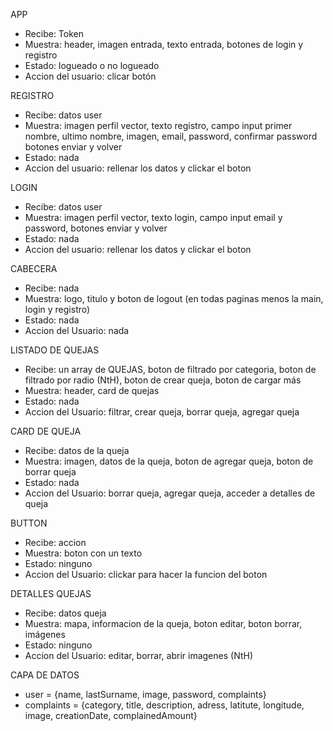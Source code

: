 APP

- Recibe: Token
- Muestra: header, imagen entrada, texto entrada, botones de login y registro
- Estado: logueado o no logueado
- Accion del usuario: clicar botón

REGISTRO

- Recibe: datos user
- Muestra: imagen perfil vector, texto registro, campo input primer nombre, ultimo nombre, imagen, email, password, confirmar password botones enviar y volver
- Estado: nada
- Accion del usuario: rellenar los datos y clickar el boton

LOGIN

- Recibe: datos user
- Muestra: imagen perfil vector, texto login, campo input email y password, botones enviar y volver
- Estado: nada
- Accion del usuario: rellenar los datos y clickar el boton

CABECERA

- Recibe: nada
- Muestra: logo, titulo y boton de logout (en todas paginas menos la main, login y registro)
- Estado: nada
- Accion del Usuario: nada

LISTADO DE QUEJAS

- Recibe: un array de QUEJAS, boton de filtrado por categoria, boton de filtrado por radio (NtH), boton de crear queja, boton de cargar más
- Muestra: header, card de quejas
- Estado: nada
- Accion del Usuario: filtrar, crear queja, borrar queja, agregar queja

CARD DE QUEJA

- Recibe: datos de la queja
- Muestra: imagen, datos de la queja, boton de agregar queja, boton de borrar queja
- Estado: nada
- Accion del Usuario: borrar queja, agregar queja, acceder a detalles de queja

BUTTON

- Recibe: accion
- Muestra: boton con un texto
- Estado: ninguno
- Accion del Usuario: clickar para hacer la funcion del boton

DETALLES QUEJAS

- Recibe: datos queja
- Muestra: mapa, informacion de la queja, boton editar, boton borrar, imágenes
- Estado: ninguno
- Accion del Usuario: editar, borrar, abrir imagenes (NtH)

CAPA DE DATOS

- user = {name, lastSurname, image, password, complaints}
- complaints = {category, title, description, adress, latitute, longitude, image, creationDate, complainedAmount}
